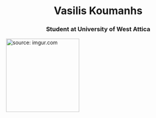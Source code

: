 <h1 align="center">Vasilis Koumanhs</h1>
<h3 align="center">Student at University of West Attica</h3>

<p align="left"> <a href="https://imgur.com/POSeaVZ"><img src="https://i.imgur.com/POSeaVZ.png" title="source: imgur.com" width="200" height="200"/></a> </p>
